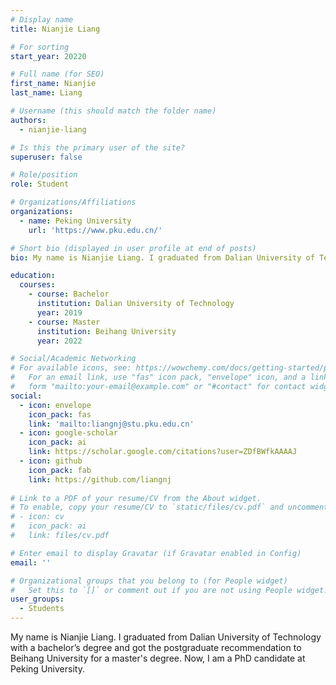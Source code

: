 ```yaml
---
# Display name
title: Nianjie Liang

# For sorting
start_year: 20220

# Full name (for SEO)
first_name: Nianjie
last_name: Liang

# Username (this should match the folder name)
authors:
  - nianjie-liang

# Is this the primary user of the site?
superuser: false

# Role/position
role: Student

# Organizations/Affiliations
organizations:
  - name: Peking University
    url: 'https://www.pku.edu.cn/'

# Short bio (displayed in user profile at end of posts)
bio: My name is Nianjie Liang. I graduated from Dalian University of Technology with a bachelor’s degree and got the postgraduate recommendation to Beihang University for a master's degree. Now, I am a PhD candidate at Peking University.

education:
  courses:
    - course: Bachelor
      institution: Dalian University of Technology
      year: 2019
    - course: Master
      institution: Beihang University
      year: 2022

# Social/Academic Networking
# For available icons, see: https://wowchemy.com/docs/getting-started/page-builder/#icons
#   For an email link, use "fas" icon pack, "envelope" icon, and a link in the
#   form "mailto:your-email@example.com" or "#contact" for contact widget.
social:
  - icon: envelope
    icon_pack: fas
    link: 'mailto:liangnj@stu.pku.edu.cn'
  - icon: google-scholar
    icon_pack: ai
    link: https://scholar.google.com/citations?user=ZDfBWfkAAAAJ
  - icon: github
    icon_pack: fab
    link: https://github.com/liangnj
  
# Link to a PDF of your resume/CV from the About widget.
# To enable, copy your resume/CV to `static/files/cv.pdf` and uncomment the lines below.
# - icon: cv
#   icon_pack: ai
#   link: files/cv.pdf

# Enter email to display Gravatar (if Gravatar enabled in Config)
email: ''

# Organizational groups that you belong to (for People widget)
#   Set this to `[]` or comment out if you are not using People widget.
user_groups:
  - Students
---
```


My name is Nianjie Liang. I graduated from Dalian University of Technology with a bachelor’s degree and got the postgraduate recommendation to Beihang University for a master's degree. Now, I am a PhD candidate at Peking University.

